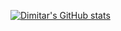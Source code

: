 [![Dimitar's GitHub stats](https://github-readme-stats.vercel.app/api?username=DImitarTab)](https://github.com/DImitarTab/github-readme-stats)
<!--
**DImitarTab/DImitarTab** is a ✨ _special_ ✨ repository because its `README.md` (this file) appears on your GitHub profile.

Here are some ideas to get you started:

- 🔭 I’m currently working on ...
- 🌱 I’m currently learning ...
- 👯 I’m looking to collaborate on ...
- 🤔 I’m looking for help with ...
- 💬 Ask me about ...
- 📫 How to reach me: ...
- 😄 Pronouns: ...
- ⚡ Fun fact: ...
-->
